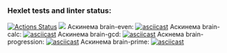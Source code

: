 ### Hexlet tests and linter status:
[![Actions Status](https://github.com/Motlakhov/python-project-49/workflows/hexlet-check/badge.svg)](https://github.com/Motlakhov/python-project-49/actions)
<a href="https://codeclimate.com/github/Motlakhov/python-project-49/maintainability"><img src="https://api.codeclimate.com/v1/badges/c76c3530f13d7cb7184b/maintainability" /></a>
Аскинема brain-even:
[![asciicast](https://asciinema.org/a/dGQ6cQgbSpAsmgplegAlJgmr3.svg)](https://asciinema.org/a/dGQ6cQgbSpAsmgplegAlJgmr3)
Аскинема brain-calc:
[![asciicast](https://asciinema.org/a/8sdqTSvScZSNNtQ4sJPrjgFB8.svg)](https://asciinema.org/a/8sdqTSvScZSNNtQ4sJPrjgFB8)
Аскинема brain-gcd:
[![asciicast](https://asciinema.org/a/jgXJQ9mXxGZHMCXmsIbfAnoIU.svg)](https://asciinema.org/a/jgXJQ9mXxGZHMCXmsIbfAnoIU)
Аскнема brain-progression:
[![asciicast](https://asciinema.org/a/Fzy2TCDTcLyIe0r2RmkDhx0nE.svg)](https://asciinema.org/a/Fzy2TCDTcLyIe0r2RmkDhx0nE)
Аскинема brain-prime:
[![asciicast](https://asciinema.org/a/aZnyrrSkrvGw0fYKt8M2iWdvG.svg)](https://asciinema.org/a/aZnyrrSkrvGw0fYKt8M2iWdvG)

